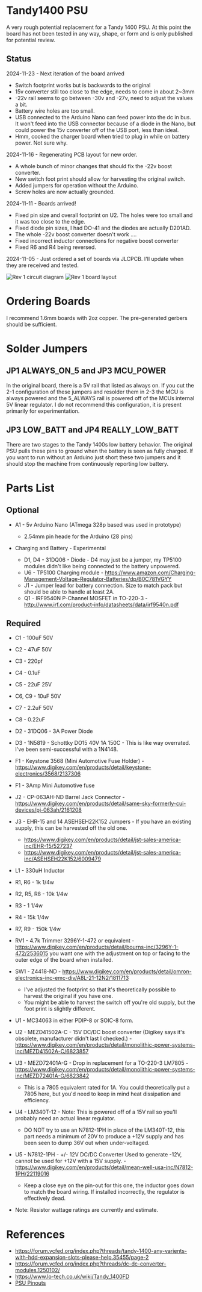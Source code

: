 # Tandy1400 PSU

A very rough potential replacement for a Tandy 1400 PSU. At this point the board has not been tested 
in any way, shape, or form and is only published for potential review.

## Status

2024-11-23 - Next iteration of the board arrived
* Switch footprint works but is backwards to the original
* 15v converter still too close to the edge, needs to come in about 2~3mm
* -22v rail seems to go between -30v and -27v, need to adjust the values a bit.
* Battery wire holes are too small.
* USB connected to the Arduino Nano can feed power into the dc in bus. It won't feed into the USB connector because of a diode in the Nano, but could power the 15v converter off of the USB port, less than ideal.
* Hmm, cooked the charger board when tried to plug in while on battery power. Not sure why.

2024-11-16 - Regenerating PCB layout for new order.
* A whole bunch of minor changes that should fix the -22v boost converter.
* New switch foot print should allow for harvesting the original switch.
* Added jumpers for operation without the Arduino.
* Screw holes are now actually grounded.

2024-11-11 - Boards arrived!
* Fixed pin size and overall footprint on U2. The holes were too small and it was too close to the edge.
* Fixed diode pin sizes, I had DO-41 and the diodes are actually D201AD.
* The whole -22v boost converter doesn't work ....
* Fixed incorrect inductor connections for negative boost converter
* Fixed R6 and R4 being reversed.

2024-11-05 - Just ordered a set of boards via JLCPCB. I'll update when they are received and tested.

![Rev 1 circuit diagram](Tandy1400PSU-Rev1.png?raw=true "Rev1 PSU")
![Rev 1 board layout](Tandy1400PSU-Board-Rev1.png?raw=true "Rev1 PSU Board")

# Ordering Boards

I recommend 1.6mm boards with 2oz copper. The pre-generated gerbers should be sufficient.

# Solder Jumpers

## JP1 ALWAYS_ON_5 and JP3 MCU_POWER
In the original board, there is a 5V rail that listed as always on. If you cut the 2-1 configuration of these jumpers and resolder them in 2-3 the MCU is always powered and the 5_ALWAYS
rail is powered off of the MCUs internal 5V linear regulator. I do not recommend this configuration, it is present primarily for experimentation.

## JP3 LOW_BATT and JP4 REALLY_LOW_BATT
There are two stages to the Tandy 1400s low battery behavior. The original PSU pulls these pins to ground when the battery is seen as fully charged. If you want to run without an Arduino
just short these two jumpers and it should stop the machine from continuously reporting low battery.

# Parts List

## Optional
* A1 - 5v Arduino Nano (ATmega 328p based was used in prototype)
  * 2.54mm pin heade for the Arduino (28 pins)

* Charging and Battery - Experimental
  * D1, D4 - 31DQ06 - Diode - D4 may just be a jumper, my TP5100 modules didn't like being connected to the battery unpowered.
  * U6 - TP5100 Charging module - https://www.amazon.com/Charging-Management-Voltage-Regulator-Batteries/dp/B0C781VGYY
  * J1 - Jumper lead for battery connection. Size to match pack but should be able to handle at least 2A.
  * Q1 - IRF9540N P-Channel MOSFET in TO-220-3 - http://www.irf.com/product-info/datasheets/data/irf9540n.pdf

## Required
* C1 - 100uF 50V
* C2 - 47uF 50V
* C3 - 220pf
* C4 - 0.1uF
* C5 - 22uF 25V
* C6, C9 - 10uF 50V
* C7 - 2.2uF 50V
* C8 - 0.22uF
* D2 - 31DQ06 - 3A Power Diode
* D3 - 1N5819 - Schottky DO15 40V 1A 150C - This is like way overrated. I've been semi-successful with a 1N4148.
* F1 - Keystone 3568 (Mini Automotive Fuse Holder) - https://www.digikey.com/en/products/detail/keystone-electronics/3568/2137306
* F1 - 3Amp Mini Automotive fuse
* J2 - CP-063AH-ND Barrel Jack Connector - https://www.digikey.com/en/products/detail/same-sky-formerly-cui-devices/pj-063ah/2161208  
* J3 - EHR-15 and 14 ASEHSEH22K152 Jumpers - If you have an existing supply, this can be harvested off the old one.
  * https://www.digikey.com/en/products/detail/jst-sales-america-inc/EHR-15/527237
  * https://www.digikey.com/en/products/detail/jst-sales-america-inc/ASEHSEH22K152/6009479
* L1 - 330uH Inductor
* R1, R6 - 1k 1/4w
* R2, R5, R8 - 10k 1/4w
* R3 - 1 1/4w 
* R4 - 15k 1/4w
* R7, R9 - 150k 1/4w
* RV1 - 4.7k Trimmer 3296Y-1-472 or equivalent - https://www.digikey.com/en/products/detail/bourns-inc/3296Y-1-472/2536015 you want one with the adjustment on top or facing to the outer edge of the board when installed.
* SW1 - Z4418-ND - https://www.digikey.com/en/products/detail/omron-electronics-inc-emc-div/A8L-21-12N2/1811713
  * I've adjusted the footprint so that it's theoretically possible to harvest the original if you have one.
  * You might be able to harvest the switch off you're old supply, but the foot print is slightly different.
* U1 - MC34063 in either PDIP-8 or SOIC-8 form.
* U2 - MEZD41502A-C - 15V DC/DC boost converter (Digikey says it's obsolete, manufacturer didn't last I checked.) - https://www.digikey.com/en/products/detail/monolithic-power-systems-inc/MEZD41502A-C/6823857
* U3 - MEZD72401A-G - Drop in replacement for a TO-220-3 LM7805 - https://www.digikey.com/en/products/detail/monolithic-power-systems-inc/MEZD72401A-G/6823842
  * This is a 7805 equivalent rated for 1A. You could theoretically put a 7805 here, but you'd need to keep in mind heat dissipation and efficiency.
* U4 - LM340T-12 - Note: This is powered off of a 15V rail so you'll probably need an actual linear regulator.
  * DO NOT try to use an N7812-1PH in place of the LM340T-12, this part needs a minimum of 20V to produce a +12V supply and has been seen to dump 36V out when under-voltaged.
* U5 - N7812-1PH - +/- 12V DC/DC Converter Used to generate -12V, cannot be used for +12V with a 15V supply. - https://www.digikey.com/en/products/detail/mean-well-usa-inc/N7812-1PH/22119016 
  * Keep a close eye on the pin-out for this one, the inductor goes down to match the board wiring. If installed incorrectly, the regulator is effectively dead.


* Note: Resistor wattage ratings are currently and estimate.


# References
* https://forum.vcfed.org/index.php?threads/tandy-1400-any-varients-with-hdd-expansion-slots-please-help.35455/page-2
* https://forum.vcfed.org/index.php?threads/dc-dc-converter-modules.1250102/
* https://www.lo-tech.co.uk/wiki/Tandy_1400FD
* [PSU Pinouts](https://docs.google.com/spreadsheets/d/1nll-RFp76xCkyXyzz_ilaRExv62mEH7IuoLMoUgfZ3Y/edit?usp=sharing)


